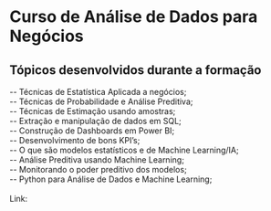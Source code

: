<H1>Curso de Análise de Dados para Negócios</H1>

<h2>Tópicos desenvolvidos durante a formação</h2>
-- Técnicas de Estatística Aplicada a negócios;<br>
-- Técnicas de Probabilidade e Análise Preditiva;<br>
-- Técnicas de Estimação usando amostras;<br>
-- Extração e manipulação de dados em SQL;<br>
-- Construção de Dashboards em Power BI;<br>
-- Desenvolvimento de bons KPI’s;<br>
-- O que são modelos estatísticos e de Machine Learning/IA;<br>
-- Análise Preditiva usando Machine Learning;<br>
-- Monitorando o poder preditivo dos modelos;<br>
-- Python para Análise de Dados e Machine Learning;<br>
<br>
Link: <https://www.preditiva.ai/>